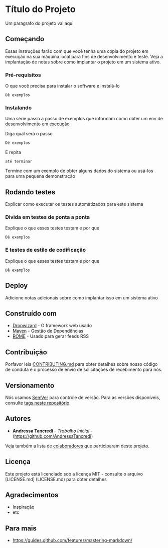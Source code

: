 # Título do Projeto

Um paragrafo do projeto vai aqui

## Começando

Essas instruções farão com que você tenha uma cópia do projeto em execução na sua máquina local para fins de desenvolvimento e teste.
Veja a implantação de notas sobre como implantar o projeto em um sistema ativo.

### Pré-requisitos

O que você precisa para instalar o software e instalá-lo

```
Dê exemplos
```

### Instalando

Uma série passo a passo de exemplos que informam como obter um env de desenvolvimento em execução

Diga qual será o passo

```
Dê exemplos
```

E repita

```
até terminar
```

Termine com um exemplo de obter alguns dados do sistema ou usá-los para uma pequena demonstração

## Rodando testes

Explicar como executar os testes automatizados para este sistema

### Divida em testes de ponta a ponta

Explique o que esses testes testam e por que

```
Dê exemplos
```

### E testes de estilo de codificação

Explique o que esses testes testam e por que

```
Dê exemplos
```

## Deploy

Adicione notas adicionais sobre como implantar isso em um sistema ativo

## Construído com

* [Dropwizard](http://www.dropwizard.io/1.0.2/docs/) - O framework web usado
* [Maven](https://maven.apache.org/) - Gestão de Dependências
* [ROME](https://rometools.github.io/rome/) - Usado para gerar feeds RSS

## Contribuição
Porfavor leia [CONTRIBUTING.md](https://gist.github.com/PurpleBooth/b24679402957c63ec426) para obter detalhes sobre nosso código de
conduta e o processo de envio de solicitações de recebimento para nós.

## Versionamento

Nós usamos [SemVer](http://semver.org/) para controle de versão. Para as versões disponíveis, consulte
[tags neste repositório](https://github.com/your/project/tags). 

## Autores

* **Andressa Tancredi** - *Trabalho inicial* - (https://github.com/AndressaTancredi)

Veja também a lista de [colaboradores](https://github.com/your/project/contributors) que participaram deste projeto.

## Licença
Este projeto está licenciado sob a licença MIT - consulte o arquivo [LICENSE.md] (LICENSE.md) para obter detalhes

## Agradecimentos

* Inspiração
* etc

## Para mais
* https://guides.github.com/features/mastering-markdown/
